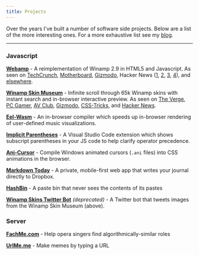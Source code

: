```yaml
---
title: Projects
---
```


Over the years I've built a number of software side projects. Below are a list of the more interesting ones. For a more exhaustive list see my [blog](/blog).

---

### Javascript

**[Webamp](https://webamp.org)** - A reimplementation of Winamp 2.9 in HTML5 and Javascript. As seen on [TechCrunch](https://techcrunch.com/2018/02/09/whip-the-llamas-ass-with-this-javascript-winamp-emulator/), [Motherboard](https://motherboard.vice.com/en_us/article/qvebbv/winamp-2-mp3-music-player-emulator), [Gizmodo](https://gizmodo.com/winamp-2-has-been-immortalized-in-html5-for-your-pleasu-1655373653), Hacker News ([1](https://news.ycombinator.com/item?id=8565665), [2](https://news.ycombinator.com/item?id=15314629), [3](https://news.ycombinator.com/item?id=16333550), [4](https://news.ycombinator.com/item?id=17583997)), and [elsewhere](https://github.com/captbaritone/webamp/blob/master/packages/webamp/docs/press.md).

**[Winamp Skin Museum](https://skins.webamp.org)** - Infinite scroll through 65k Winamp skins with instant search and in-browser interactive preview. As seen on [The Verge](https://www.theverge.com/tldr/21430347/winamp-skin-museum-nostalgia-90s-00s-internet-art-history-ui), [PC Gamer](https://www.pcgamer.com/heres-an-interactive-archive-of-65000-winamp-skins-for-you-to-browse-forever/), [AV Club](https://news.avclub.com/attention-digital-anthropologists-you-can-now-visit-an-1844954715), [Gizmodo](https://gizmodo.com/the-winamp-skin-museum-is-x-tremely-gnarly-1844958728), [CSS-Tricks](https://css-tricks.com/winamp-skin-museum/), and [Hacker News](https://news.ycombinator.com/item?id=24373699).


**[Eel-Wasm](/blog/speeding-up-winamps-music-visualizer-with-webassembly/)** - An in-browser compiler which speeds up in-browser rendering of user-defined music visualizations.

**[Implicit Parentheses](/blog/a-vs-code-extension-to-combat-js-precedence-confusion)** - A Visual Studio Code extension which shows subscript parentheses in your JS code to help clarify operator precedence.

**[Ani-Cursor](/blog/rendering-animated-ani-cursors-in-the-browser/)** - Compile Windows animated cursors (`.ani` files) into CSS animations in the browser.

**[Markdown Today](https://markdown.today)** - A private, mobile-first web app that writes your journal directly to Dropbox.

<!--
**[Eslint-plugin-underscore](https://github.com/captbaritone/eslint-plugin-underscore)** - ESLint rules for Underscore
-->

**[HashBin](http://hashb.in)** - A paste bin that never sees the contents of its pastes

**[Winamp Skins Twitter Bot](/blog/building-the-winampskins-twitter-bot)** _(deprecated)_ - A Twitter bot that tweets images from the Winamp Skin Museum (above).

### Server

**[FachMe.com](https://fachme.com)** - Help opera singers find algorithmically-similar roles

**[UrlMe.me](http://urlme.me)** - Make memes by typing a URL

<!--

### Comedy Generators

**[WhatTheFuckShouldIBeForHalloween.com](http://WhatTheFuckShouldIBeForHalloween.com)** - Generate random sexy Halloween costume ideas.

### For Opera Singers

**[FachMe.com](http://fachme.com)** - Algorithmically suggest opera roles

**[Fach Generator](fach-generator/)** - Generate over-the-top fach names

**[WhatTheFachShouldIBeForHalloween.com](http://WhatTheFachShouldIBeForHalloween.com)** - Generate random opera character Halloween costume ideas.

-->

<!--

PHP for this one is out of date
**[UkeChord](/projects/ukulele-chords/)** - Generate ukulele chord fingerings programmatically

-->
